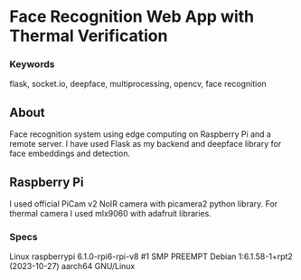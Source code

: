 # Face Recognition Web App with Thermal Verification


### Keywords
flask, socket.io, deepface, multiprocessing, opencv, face recognition

## About
Face recognition system using edge computing on Raspberry Pi and a remote server. I have used Flask as my backend and deepface library for face embeddings and detection.

## Raspberry Pi
I used official PiCam v2 NoIR camera with picamera2 python library. For thermal camera I used mlx9060 with adafruit libraries.

### Specs

Linux raspberrypi 6.1.0-rpi6-rpi-v8 #1 SMP PREEMPT Debian 1:6.1.58-1+rpt2 (2023-10-27) aarch64 GNU/Linux

